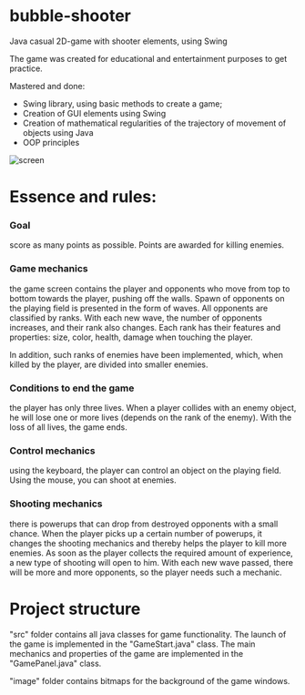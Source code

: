 # bubble-shooter
Java casual 2D-game with shooter elements, using Swing

The game was created for educational and entertainment purposes to get practice.

Mastered and done:
* Swing library, using basic methods to create a game;
* Creation of GUI elements using Swing
* Creation of mathematical regularities of the trajectory of movement of objects using Java
* OOP principles

![screen](https://i.imgur.com/h81Tjzq.png)

# Essence and rules:

### Goal 
score as many points as possible. Points are awarded for killing enemies. 

### Game mechanics
the game screen contains the player and opponents who move from top to bottom towards the player, pushing off the walls. Spawn of opponents on the playing field is presented in the form of waves. All opponents are classified by ranks. With each new wave, the number of opponents increases, and their rank also changes. Each rank has their features and properties: size, color, health, damage when touching the player. 

In addition, such ranks of enemies have been implemented, which, when killed by the player, are divided into smaller enemies.

### Conditions to end the game
the player has only three lives. When a player collides with an enemy object, he will lose one or more lives (depends on the rank of the enemy). With the loss of all lives, the game ends.

### Control mechanics 
using the keyboard, the player can control an object on the playing field. Using the mouse, you can shoot at enemies.

### Shooting mechanics 
there is powerups that can drop from destroyed opponents with a small chance. When the player picks up a certain number of powerups, it changes the shooting mechanics and thereby helps the player to kill more enemies. As soon as the player collects the required amount of experience, a new type of shooting will open to him. With each new wave passed, there will be more and more opponents, so the player needs such a mechanic.

# Project structure
"src" folder contains all java classes for game functionality.
The launch of the game is implemented in the "GameStart.java" class.
The main mechanics and properties of the game are implemented in the "GamePanel.java" class.

"image" folder contains bitmaps for the background of the game windows.
